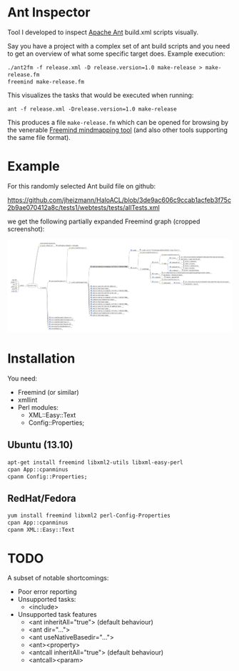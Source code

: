 # Ant Inspector

Tool I developed to inspect [Apache Ant](https://ant.apache.org) build.xml scripts visually.

Say you have a project with a complex set of ant build scripts and you need to get an overview of what some specific target does. Example execution:

    ./ant2fm -f release.xml -D release.version=1.0 make-release > make-release.fm
    freemind make-release.fm

This visualizes the tasks that would be executed when running:

    ant -f release.xml -Drelease.version=1.0 make-release

This produces a file `make-release.fm` which can be opened for browsing by the venerable [Freemind mindmapping tool](http://freemind.sourceforge.net/wiki/index.php/Main_Page) (and also other tools supporting the same file format).

# Example

For this randomly selected Ant build file on github:

  https://github.com/jheizmann/HaloACL/blob/3de9ac606c9ccab1acfeb3f75c2b9ae070412a8c/tests1/webtests/tests/allTests.xml

we get the following partially expanded Freemind graph (cropped screenshot):

  <a href="https://raw.githubusercontent.com/NitorCreations/ant-inspector/master/images/example1.png"><img src="images/example1.png"></a>

# Installation

You need:

* Freemind (or similar)
* xmllint
* Perl modules:
    * XML::Easy::Text
    * Config::Properties;

## Ubuntu (13.10)
    apt-get install freemind libxml2-utils libxml-easy-perl
    cpan App::cpanminus
    cpanm Config::Properties;

## RedHat/Fedora
    yum install freemind libxml2 perl-Config-Properties
    cpan App::cpanminus
    cpanm XML::Easy::Text

# TODO

A subset of notable shortcomings:

* Poor error reporting
* Unsupported tasks:
    * &lt;include&gt;
* Unsupported task features
    * &lt;ant inheritAll="true"&gt; (default behaviour)
    * &lt;ant dir="..."&gt;
    * &lt;ant useNativeBasedir="..."&gt;
    * &lt;ant&gt;&lt;property&gt;
    * &lt;antcall inheritAll="true"&gt; (default behaviour)
    * &lt;antcall&gt;&lt;param&gt;
